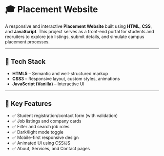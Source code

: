 # 🎓 Placement Website

A responsive and interactive **Placement Website** built using **HTML**, **CSS**, and **JavaScript**. This project serves as a front-end portal for students and recruiters to explore job listings, submit details, and simulate campus placement processes.


---

## 🧩 Tech Stack

- **HTML5** – Semantic and well-structured markup  
- **CSS3** – Responsive layout, custom styles, animations  
- **JavaScript (Vanilla)** – Interactive UI 

---

## 📌 Key Features

- ✅ Student registration/contact form (with validation)
- ✅ Job listings and company cards
- ✅ Filter and search job roles
- ✅ Dark/light mode toggle
- ✅ Mobile-first responsive design
- ✅ Animated UI using CSS/JS
- ✅ About, Services, and Contact pages





